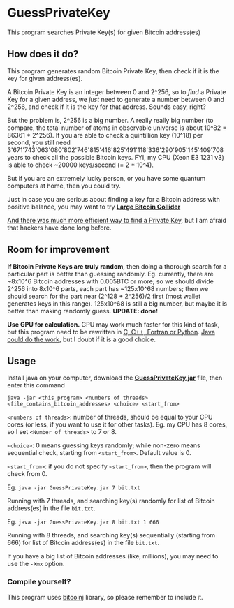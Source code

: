 # GuessPrivateKey
This program searches Private Key(s) for given Bitcoin address(es)

## How does it do?

This program generates random Bitcoin Private Key, then check if it is the key for given address(es).

A Bitcoin Private Key is an integer between 0 and 2^256, so to *find* a Private Key for a given address, we *just* need to generate a number between 0 and 2^256, and check if it is the key for that address. Sounds easy, right?

But the problem is, 2^256 is a big number. A really really big number (to compare, the total number of atoms in observable universe is about 10^82 = 86361 * 2^256). If you are able to check a quintillion key (10^18) per second, you still need 3'671'743'063'080'802'746'815'416'825'491'118'336'290'905'145'409'708 years to check all the possible Bitcoin keys. FYI, my CPU (Xeon E3 1231 v3) is able to check ~20000 keys/second (= 2 * 10^4).

But if you are an extremely lucky person, or you have some quantum computers at home, then you could try.

Just in case you are serious about finding a key for a Bitcoin address with positive balance, you may want to try **[Large Bitcoin Collider](https://lbc.cryptoguru.org/about)**

[And there was much more efficient way to find a Private Key](https://www.deepdotweb.com/2017/06/09/bitcoin-brain-wallets-hackers-heaven/), but I am afraid that hackers have done long before.

## Room for improvement

**If Bitcoin Private Keys are truly random**, then doing a thorough search for a particular part is better than guessing randomly. Eg. currently, there are ~8x10^6 Bitcoin addresses with 0.005BTC or more; so we should divide 2^256 into 8x10^6 parts, each part has ~125x10^68 numbers; then we should search for the part near (2^128 + 2^256)/2 first (most wallet generates keys in this range). 125x10^68 is still a big number, but maybe it is better than making randomly guess. **UPDATE: done!**

**Use GPU for calculation.** GPU may work much faster for this kind of task, but this program need to be rewritten in [C, C++, Fortran or Python](https://developer.nvidia.com/how-to-cuda-c-cpp). [Java could do the work](http://www.jcuda.org/), but I doubt if it is a good choice.

## Usage

Install java on your computer, download the **[GuessPrivateKey.jar](https://github.com/scorta/GuessPrivateKey/releases/tag/0.1)** file, then enter this command

`java -jar <this_program> <numbers of threads> <file_contains_bitcoin_addresses> <choice> <start_from>`

`<numbers of threads>`: number of threads, should be equal to your CPU cores (or less, if you want to use it for other tasks). Eg. my CPU has 8 cores, so I set `<Number of threads>` to 7 or 8.

`<choice>`: 0 means guessing keys randomly; while non-zero means sequential check, starting from `<start_from>`. Default value is 0.

`<start_from>`: if you do not specify `<start_from>`, then the program will check from 0.

Eg.
`java -jar GuessPrivateKey.jar 7 bit.txt`

Running with 7 threads, and searching key(s) randomly for list of Bitcoin address(es) in the file `bit.txt`.

Eg.
`java -jar GuessPrivateKey.jar 8 bit.txt 1 666`

Running with 8 threads, and searching key(s) sequentially (starting from 666) for list of Bitcoin address(es) in the file `bit.txt`.

If you have a big list of Bitcoin addresses (like, millions), you may need to use the `-Xmx` option.

### Compile yourself?

This program uses [bitcoinj](https://bitcoinj.github.io/) library, so please remember to include it.
